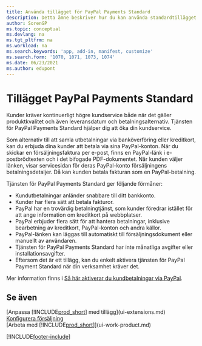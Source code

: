 ```yaml
---
title: Använda tillägget för PayPal Payments Standard
description: Detta ämne beskriver hur du kan använda standardtillägget får att låta kunderna betala med PayPal.
author: SorenGP
ms.topic: conceptual
ms.devlang: na
ms.tgt_pltfrm: na
ms.workload: na
ms.search.keywords: 'app, add-in, manifest, customize'
ms.search.form: '1070, 1071, 1073, 1074'
ms.date: 06/23/2021
ms.author: edupont
---
```

# Tillägget PayPal Payments Standard

Kunder kräver kontinuerligt högre kundservice både när det gäller produktkvalitet och även leveransdatum och betalningsalternativ. Tjänsten för PayPal Payments Standard hjälper dig att öka din kundservice.

Som alternativ till att samla utbetalningar via banköverföring eller kreditkort, kan du erbjuda dina kunder att betala via sina PayPal-konton. När du skickar en försäljningsfaktura per e-post, finns en PayPal-länk i e-postbrödtexten och i det bifogade PDF-dokumentet. När kunden väljer länken, visar servicesidan för deras PayPal-konto försäljningens betalningsdetaljer. Då kan kunden betala fakturan som en PayPal-betalning.

Tjänsten för PayPal Payments Standard ger följande förmåner:

* Kundutbetalningar anländer snabbare till ditt bankkonto.
* Kunder har flera sätt att betala fakturor.
* PayPal har en trovärdig betalningtjänst, som kunder föredrar istället för att ange information om kreditkort på webbplatser.
* PayPal erbjuder flera sätt för att hantera betalningar, inklusive bearbetning av kreditkort, PayPal-konton och andra källor.
* PayPal-länken kan läggas till automatiskt till försäljningsdokument eller manuellt av användaren.
* Tjänsten för PayPal Payments Standard har inte månatliga avgifter eller installationsavgifter.
* Eftersom det är ett tillägg, kan du enkelt aktivera tjänsten för PayPal Payment Standard när din verksamhet kräver det.  

Mer information finns i [Så här aktiverar du kundbetalningar via PayPal](sales-how-enable-payment-service-extensions.md).

## Se även

[Anpassa [!INCLUDE[prod_short](includes/prod_short.md)] med tillägg](ui-extensions.md)  
[Konfigurera försäljning](sales-setup-sales.md)  
[Arbeta med [!INCLUDE[prod_short](includes/prod_short.md)]](ui-work-product.md)  

[!INCLUDE[footer-include](includes/footer-banner.md)]
